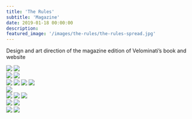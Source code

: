 ```yaml
---
title: 'The Rules'
subtitle: 'Magazine'
date: 2019-01-18 00:00:00
description:
featured_image: '/images/the-rules/the-rules-spread.jpg'
---
```


Design and art direction of the magazine edition of Velominati’s book and website

<img src="/images/the-rules/the-rules-01.jpg">

<img src="/images/the-rules/the-rules-03.jpg">

<div class="gallery" data-columns="2">
	<img src="/images/the-rules/the-rules-02.jpg">
	<img src="/images/the-rules/the-rules-04.jpg">
</div>

<img src="/images/the-rules/the-rules-05.jpg">

<img src="/images/the-rules/the-rules-06.jpg">

<img src="/images/the-rules/the-rules-07.jpg">

<img src="/images/the-rules/the-rules-08.jpg">

<div class="bleed"><img src="/images/the-rules/the-rules-spread.jpg"></div>

<img src="/images/the-rules/the-rules-14.jpg">

<img src="/images/the-rules/the-rules-13.jpg">

<img src="/images/the-rules/the-rules-11.jpg">

<div class="gallery" data-columns="2">
	<img src="/images/the-rules/the-rules-09.jpg">
	<img src="/images/the-rules/the-rules-10.jpg">
</div>

<img src="/images/the-rules/the-rules-12.jpg">

<img src="/images/the-rules/the-rules-15.jpg">